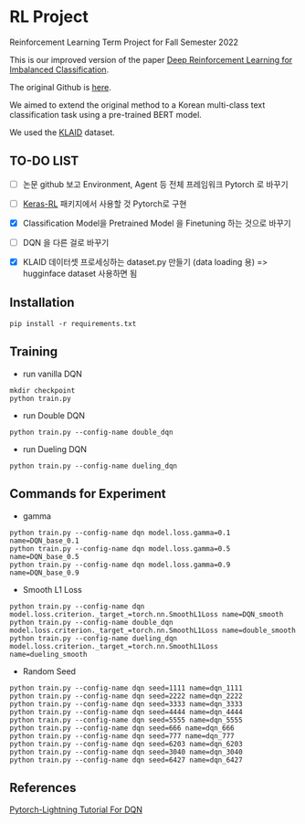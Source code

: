 # RL Project
Reinforcement Learning Term Project for Fall Semester 2022

This is our improved version of the paper [Deep Reinforcement Learning for Imbalanced Classification](https://arxiv.org/abs/1901.01379).

The original Github is [here](https://github.com/linenus/DRL-For-imbalanced-Classification).

We aimed to extend the original method to a Korean multi-class text classification task using a pre-trained BERT model.

We used the [KLAID](https://huggingface.co/datasets/lawcompany/KLAID) dataset.

## TO-DO LIST

- [ ]  논문 github 보고 Environment, Agent 등 전체 프레임워크 Pytorch 로 바꾸기
- [ ]  [Keras-RL](https://github.com/keras-rl/keras-rl) 패키지에서 사용할 것 Pytorch로 구현
- [x]  Classification Model을 Pretrained Model 을 Finetuning 하는 것으로 바꾸기
- [ ]  DQN 을 다른 걸로 바꾸기
- [x]  KLAID 데이터셋 프로세싱하는 dataset.py 만들기 (data loading 용) => hugginface dataset 사용하면 됨


## Installation

```
pip install -r requirements.txt
```

## Training

* run vanilla DQN
```
mkdir checkpoint
python train.py
```

* run Double DQN
```
python train.py --config-name double_dqn
```

* run Dueling DQN
```
python train.py --config-name dueling_dqn
```

## Commands for Experiment
* gamma
```
python train.py --config-name dqn model.loss.gamma=0.1 name=DQN_base_0.1
python train.py --config-name dqn model.loss.gamma=0.5 name=DQN_base_0.5
python train.py --config-name dqn model.loss.gamma=0.9 name=DQN_base_0.9
```
* Smooth L1 Loss
```
python train.py --config-name dqn model.loss.criterion._target_=torch.nn.SmoothL1Loss name=DQN_smooth
python train.py --config-name double_dqn model.loss.criterion._target_=torch.nn.SmoothL1Loss name=double_smooth
python train.py --config-name dueling_dqn model.loss.criterion._target_=torch.nn.SmoothL1Loss name=dueling_smooth
```
* Random Seed
```
python train.py --config-name dqn seed=1111 name=dqn_1111
python train.py --config-name dqn seed=2222 name=dqn_2222
python train.py --config-name dqn seed=3333 name=dqn_3333
python train.py --config-name dqn seed=4444 name=dqn_4444
python train.py --config-name dqn seed=5555 name=dqn_5555
python train.py --config-name dqn seed=666 name=dqn_666
python train.py --config-name dqn seed=777 name=dqn_777 
python train.py --config-name dqn seed=6203 name=dqn_6203 
python train.py --config-name dqn seed=3040 name=dqn_3040 
python train.py --config-name dqn seed=6427 name=dqn_6427
```
## References
[Pytorch-Lightning Tutorial For DQN](https://pytorch-lightning.readthedocs.io/en/stable/notebooks/lightning_examples/reinforce-learning-DQN.html)
